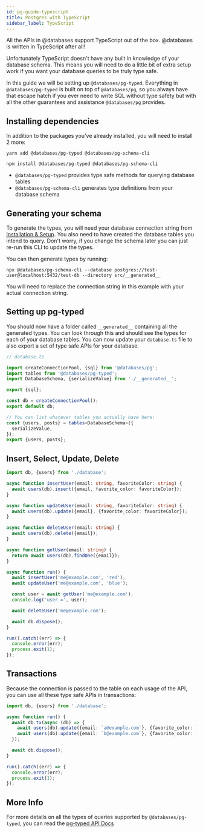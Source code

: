 ```yaml
---
id: pg-guide-typescript
title: Postgres with TypeScript
sidebar_label: TypeScript
---
```


All the APIs in @databases support TypeScript out of the box. @databases is written in TypeScript after all!

Unfortunately TypeScript doesn't have any built in knowledge of your database schema. This means you will need to do a little bit of extra setup work if you want your database queries to be truly type safe.

In this guide we will be setting up `@databases/pg-typed`. Everything in `@databases/pg-typed` is built on top of `@databases/pg`, so you always have that escape hatch if you ever need to write SQL without type safety but with all the other guarantees and assistance `@databases/pg` provides.

## Installing dependencies

In addition to the packages you've already installed, you will need to install 2 more:

```yarn
yarn add @databases/pg-typed @databases/pg-schema-cli
```

```npm
npm install @databases/pg-typed @databases/pg-schema-cli
```

- `@databases/pg-typed` provides type safe methods for querying database tables
- `@databases/pg-schema-cli` generates type definitions from your database schema

## Generating your schema

To generate the types, you will need your database connection string from [Installation & Setup](pg-guide-setup.md). You also need to have created the database tables you intend to query. Don't worry, if you change the schema later you can just re-run this CLI to update the types.

You can then generate types by running:

```npm
npx @databases/pg-schema-cli --database postgres://test-user@localhost:5432/test-db --directory src/__generated__
```

You will need to replace the connection string in this example with your actual connection string.

## Setting up pg-typed

You should now have a folder called `__generated__` containing all the generated types. You can look through this and should see the types for each of your database tables. You can now update your `database.ts` file to also export a set of type safe APIs for your database.

```typescript
// database.ts

import createConnectionPool, {sql} from '@databases/pg';
import tables from '@databases/pg-typed';
import DatabaseSchema, {serializeValue} from './__generated__';

export {sql};

const db = createConnectionPool();
export default db;

// You can list whatever tables you actually have here:
const {users, posts} = tables<DatabaseSchema>({
  serializeValue,
});
export {users, posts};
```

## Insert, Select, Update, Delete

```typescript
import db, {users} from './database';

async function insertUser(email: string, favoriteColor: string) {
  await users(db).insert({email, favorite_color: favoriteColor});
}

async function updateUser(email: string, favoriteColor: string) {
  await users(db).update({email}, {favorite_color: favoriteColor});
}

async function deleteUser(email: string) {
  await users(db).delete({email});
}

async function getUser(email: string) {
  return await users(db).findOne({email});
}

async function run() {
  await insertUser('me@example.com', 'red');
  await updateUser('me@example.com', 'blue');

  const user = await getUser('me@example.com');
  console.log('user =', user);

  await deleteUser('me@example.com');

  await db.dispose();
}

run().catch((err) => {
  console.error(err);
  process.exit(1);
});
```

## Transactions

Because the connection is passed to the table on each usage of the API, you can use all these type safe APIs in transactions:

```typescript
import db, {users} from './database';

async function run() {
  await db.tx(async (db) => {
    await users(db).update({email: `a@example.com`}, {favorite_color: `green`});
    await users(db).update({email: `b@example.com`}, {favorite_color: `blue`});
  });

  await db.dispose();
}

run().catch((err) => {
  console.error(err);
  process.exit(1);
});
```

## More Info

For more details on all the types of queries supported by `@databases/pg-typed`, you can read the [pg-typed API Docs](pg-typed.md)
